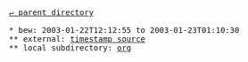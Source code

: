 <pre>
  <a href="../">&#x21b5; parent directory</a>
  
  * bew: 2003-01-22T12:12:55 to 2003-01-23T01:10:30
  ** external: <a href="https://web.archive.org/web/20030208005153id_/w3.org/TR/2003/WD-rdf-schema-20030123/" target="_blank">timestamp source</a>
  ** local subdirectory: <a href="∅/∅/∅/org">org</a>
</pre>
